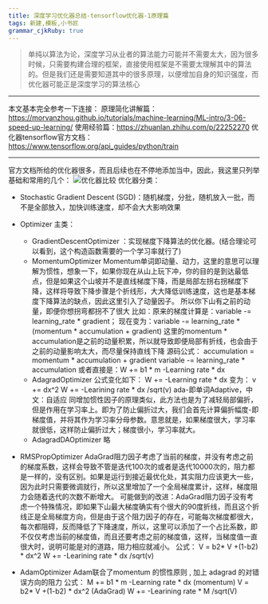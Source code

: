 ```yaml
---
title: 深度学习优化器总结-tensorflow优化器-1原理篇
tags: 新建,模板,小书匠
grammar_cjkRuby: true
---
```


>单纯以算法为论，深度学习从业者的算法能力可能并不需要太大，因为很多时候，只需要构建合理的框架，直接使用框架是不需要太理解其中的算法的。但是我们还是需要知道其中的很多原理，以便增加自身的知识强度，而优化器可能正是深度学习的算法核心


----------


本文基本完全参考一下连接：
原理简化讲解篇：https://morvanzhou.github.io/tutorials/machine-learning/ML-intro/3-06-speed-up-learning/
使用经验篇：https://zhuanlan.zhihu.com/p/22252270
优化器tensorflow官方文档：https://www.tensorflow.org/api_guides/python/train


----------
官方文档所给的优化器很多，而且后续也在不停地添加当中，因此，我这里只列举基础和常用的几个：
![优化器比较][1]
优化器分类：
* Stochastic Gradient Descent (SGD)：随机梯度，分批，随机放入一批，而不是全部放入，加快训练速度，却不会大大影响效果
* Optimizer 主类：
	* GradientDescentOptimizer ：实现梯度下降算法的优化器。(结合理论可以看到，这个构造函数需要的一个学习率就行了)
	* MomentumOptimizer 
	Momentum单词即动量、动力，这里的意思可以理解为惯性，想象一下，如果你现在从山上玩下冲，你的目的是到达最低点，但是如果这个山坡并不是直线梯度下降，而是局部左拐右拐梯度下降，这样将导致下降步骤是个折线形，大大降低训练速度，这也是基本梯度下降算法的缺点，因此这里引入了动量因子。
	所以你下山有之前的动量，即便你想拐弯都拐不了很大
	比如：原来的梯度计算是：variable -= learning_rate * gradient；
	现在变为：variable -= learning_rate * (momentum * accumulation + gradient)
	这里的momentum * accumulation是之前的动量积累，所以就导致即便局部有折线，也会由于之前的动量影响太大，而尽量保持直线下降
	源码公式：
	accumulation = momentum * accumulation + gradient
	variable -= learning_rate * accumulation
	或者直接是：W += b1 * m -Learning rate * dx
	* AdagradOptimizer 
	公式变化如下：
	W += -Learning rate * dx
	变为：
	v += dx^2
	W += -Learining rate * dx /sqrt(v)
	ada-即单词Adaptive，中文：自适应
	同增加惯性因子的原理类似，此方法也是为了减轻局部偏折，但是作用在学习率上。即为了防止偏折过大，我们会首先计算偏折幅度-即梯度值，并将其作为学习率分母参数。意思就是，如果梯度很大，学习率就很低，这样防止偏折过大；梯度很小，学习率就大。
	* AdagradDAOptimizer 略
* RMSPropOptimizer
AdaGrad阻力因子考虑了当前的梯度，并没有考虑之前的梯度系数，这样会导致不管是迭代100次的或者是迭代10000次的，阻力都是一样的，没有区别。如果是运行到接近最优化处，其实阻力应该更大一些，因为此时只需要微调就行，所以这里增加了一个全局梯度累计，这样，梯度阻力会随着迭代的次数不断增大。
	可能做到的改进：AdaGrad阻力因子没有考虑一个特殊情况，即如果下山最大梯度确实有个很大的90度折线，而且这个折线正是全局梯度方向，但是由于这个阻力因子的存在，可能每次梯度都很大，每次都阻碍，反而降低了下降速度，所以，这里可以添加了一个占比系数，即不仅仅考虑当前的梯度值，而且还要考虑之前的梯度值，这样，当梯度值一直很大时，说明可能是对的道路，阻力相应就减小。
	公式：
	V = b2* V +(1-b2) * dx^2
	W += -Learining rate * dx /sqrt(v)
* AdamOptimizer 
Adam联合了momentum 的惯性原则 , 加上 adagrad 的对错误方向的阻力
	公式：
	M += b1 * m -Learning rate * dx  (momentum)
	V = b2* V +(1-b2) * dx^2         (AdaGrad)
	W += -Learining rate * M /sqrt(V)


  [1]: https://morvanzhou.github.io/static/results/ML-intro/speedup3.png

